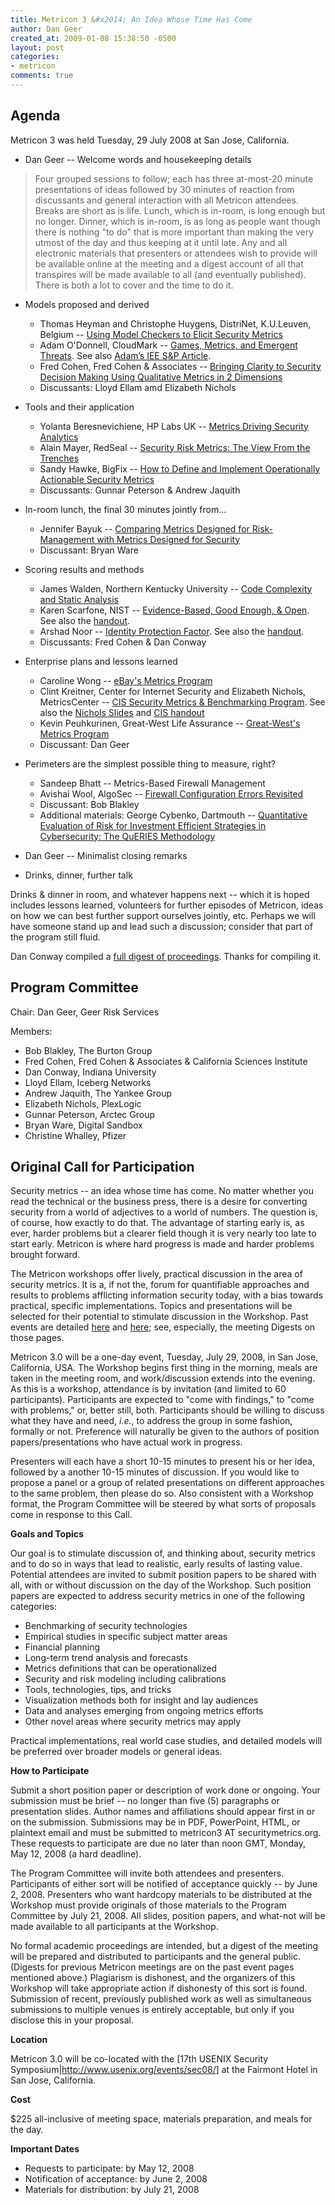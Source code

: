 ```yaml
---
title: Metricon 3 &#x2014; An Idea Whose Time Has Come
author: Dan Geer
created_at: 2009-01-08 15:38:50 -0500
layout: post
categories:
- metricon
comments: true
---
```


## Agenda
 
Metricon 3 was held Tuesday, 29 July 2008 at San Jose, California.

<!-- more -->
 
* Dan Geer -- Welcome words and housekeeping details
> Four grouped sessions to follow; each has three at-most-20 minute presentations of ideas followed by 30 minutes of reaction from discussants and general interaction with all Metricon attendees.
> Breaks are short as is life. Lunch, which is in-room, is long enough but no longer.
> Dinner, which is in-room, is as long as people want though there is nothing "to do" that is more important than making the very utmost of the day and thus keeping at it until late.
> Any and all electronic materials that presenters or attendees wish to provide will be available online at the meeting and a digest account of all that transpires will be made available to all (and eventually published).
> There is both a lot to cover and the time to do it.
* Models proposed and derived
  * Thomas Heyman and Christophe Huygens, DistriNet, K.U.Leuven, Belgium -- [Using Model Checkers to Elicit Security Metrics](/attachments/Metricon-3-Heyman.pdf)
  * Adam O'Donnell, CloudMark -- [Games, Metrics, and Emergent Threats](/attachments/Metricon-3-ODonnell.pdf). See also [Adam&rsquo;s IEE S&P Article](/attachments/Metricon-3-ODonnell-IEEE.pdf).
  * Fred Cohen, Fred Cohen & Associates -- [Bringing Clarity to Security Decision Making Using Qualitative Metrics in 2 Dimensions](/attachments/Metricon-3-Cohen.pdf)
  * Discussants: Lloyd Ellam amd Elizabeth Nichols
* Tools and their application
  * Yolanta Beresnevichiene, HP Labs UK -- [Metrics Driving Security Analytics](/attachments/Metricon-3-Beres.pdf)
  * Alain Mayer, RedSeal -- [Security Risk Metrics: The View From the Trenches](/attachments/Metricon-3-Mayer.pdf)
  * Sandy Hawke, BigFix -- [How to Define and Implement Operationally Actionable Security Metrics](/attachments/Metricon-3-Hawke.pdf)
  * Discussants: Gunnar Peterson & Andrew Jaquith
* In-room lunch, the final 30 minutes jointly from…
  * Jennifer Bayuk -- [Comparing Metrics Designed for Risk-Management with Metrics Designed for Security](/attachments/Metricon-3-Bayuk.pdf)
  * Discussant: Bryan Ware
* Scoring results and methods
  * James Walden, Northern Kentucky University -- [Code Complexity and Static Analysis](/attachments/Metricon-3-Walden.pdf)
  * Karen Scarfone, NIST -- [Evidence-Based, Good Enough, & Open](/attachments/Metricon-3-Scarfone.pdf). See also the [handout](/attachments/Metricon-3-Scarfone-Handout.pdf).
  * Arshad Noor -- [Identity Protection Factor](http://middleware.internet2.edu/idtrust/2008/slides/01-noor-ipf.pdf). See also the [handout](http://middleware.internet2.edu/idtrust/2008/papers/01-noor-ipf.pdf).
  * Discussants: Fred Cohen & Dan Conway
* Enterprise plans and lessons learned 
  * Caroline Wong -- [eBay's Metrics Program](/attachments/Metricon-3-Wong.pdf)
  * Clint Kreitner, Center for Internet Security and Elizabeth Nichols, MetricsCenter -- [CIS Security Metrics & Benchmarking Program](/attachments/Metricon-3-Kreitner.pdf). See also the [Nichols Slides](/attachments/Metricon-3-Nichols.pdf) and [CIS handout](/attachments/Metricon-3-Kreitner-Handout.pdf)
  * Kevin Peuhkurinen, Great-West Life Assurance -- [Great-West's Metrics Program](/attachments/Metricon-3-Peuhkurinen.pdf)
  * Discussant: Dan Geer
* Perimeters are the simplest possible thing to measure, right?
  * Sandeep Bhatt -- Metrics-Based Firewall Management
  * Avishai Wool, AlgoSec -- [Firewall Configuration Errors Revisited](/attachments/Metricon-3-Wool.pdf)
  * Discussant: Bob Blakley
  * Additional materials: George Cybenko, Dartmouth -- [Quantitative Evaluation of Risk for Investment Efficient Strategies in Cybersecurity: The QuERIES Methodology](/attachments/Metricon-3-Cybenko-Article.pdf)
 
* Dan Geer -- Minimalist closing remarks
* Drinks, dinner, further talk
 
Drinks & dinner in room, and whatever happens next -- which it is hoped includes lessons learned, volunteers for further episodes of Metricon, ideas on how we can best further support ourselves jointly, etc. Perhaps we will have someone stand up and lead such a discussion; consider that
part of the program still fluid.

Dan Conway compiled a [full digest of proceedings](/attachments/Metricon-3-Conway-Digest.pdf). Thanks for compiling it.
 
## Program Committee

Chair: Dan Geer, Geer Risk Services

Members:

* Bob Blakley, The Burton Group 
* Fred Cohen, Fred Cohen & Associates & California Sciences Institute 
* Dan Conway, Indiana University 
* Lloyd Ellam, Iceberg Networks 
* Andrew Jaquith, The Yankee Group 
* Elizabeth Nichols, PlexLogic 
* Gunnar Peterson, Arctec Group 
* Bryan Ware, Digital Sandbox 
* Christine Whalley, Pfizer 

## Original Call for Participation

Security metrics -- an idea whose time has come.  No matter whether you read the technical or the business press, there is a desire for converting security from a world of adjectives to a world of numbers. The question is, of course, how exactly to do that.  The advantage of starting early is, as ever, harder problems but a clearer field though it is very nearly too late to start early.  Metricon is where hard progress is made and harder problems brought forward.

The Metricon workshops offer lively, practical discussion in the area of security metrics.  It is a, if not the, forum for quantifiable approaches and results to problems afflicting information security today, with a bias towards practical, specific implementations. Topics and presentations will be selected for their potential to stimulate discussion in the Workshop.  Past events are detailed [here](/blog/2006/09/20/metricon-1/) and [here](blog/2007/08/10/metricon-2/); see, especially, the meeting Digests on those pages.

Metricon 3.0 will be a one-day event, Tuesday, July 29, 2008, in San Jose, California, USA. The Workshop begins first thing in the morning, meals are taken in the meeting room, and work/discussion extends into the evening.  As this is a workshop, attendance is by invitation (and limited to 60 participants).  Participants are expected to "come with findings," to "come with problems," or, better still, both.  Participants should be willing to discuss what they have and need, _i.e._, to address the group in some fashion, formally or not.  Preference will naturally be given to the authors of position papers/presentations who have actual work in progress.

Presenters will each have a short 10-15 minutes to present his or her idea, followed by a another 10-15 minutes of discussion.  If you would like to propose a panel or a group of related presentations on different approaches to the same problem, then please do so. Also consistent with a Workshop format, the Program Committee will be steered by what sorts of proposals come in response to this Call.

__Goals and Topics__

Our goal is to stimulate discussion of, and thinking about, security metrics and to do so in ways that lead to realistic, early results of lasting value.  Potential attendees are invited to submit position papers to be shared with all, with or without discussion on the day of the Workshop.  Such position papers are expected to address security metrics in one of the following categories:

* Benchmarking of security technologies 
* Empirical studies in specific subject matter areas 
* Financial planning
* Long-term trend analysis and forecasts 
* Metrics definitions that can be operationalized 
* Security and risk modeling including calibrations 
* Tools, technologies, tips, and tricks 
* Visualization methods both for insight and lay audiences 
* Data and analyses emerging from ongoing metrics efforts 
* Other novel areas where security metrics may apply 

Practical implementations, real world case studies, and detailed models will be preferred over broader models or general ideas.

__How to Participate__

Submit a short position paper or description of work done or ongoing. Your submission must be brief -- no longer than five (5) paragraphs or presentation slides. Author names and affiliations should appear first in or on the submission.  Submissions may be in PDF, PowerPoint, HTML, or plaintext email and must be submitted to metricon3 AT securitymetrics.org. These requests to participate are due no later than noon GMT, Monday, May 12, 2008 (a hard deadline).

The Program Committee will invite both attendees and presenters. Participants of either sort will be notified of acceptance quickly -- by June 2, 2008.  Presenters who want hardcopy materials to be distributed at the Workshop must provide originals of those materials to the Program Committee by July 21, 2008. All slides, position papers, and what-not will be made available to all participants at the Workshop.

No formal academic proceedings are intended, but a digest of the meeting will be prepared and distributed to participants and the general public. (Digests for previous Metricon meetings are on the past event pages mentioned above.)  Plagiarism is dishonest, and the organizers of this Workshop will take appropriate action if dishonesty of this sort is found. Submission of recent, previously published work as well as simultaneous submissions to multiple venues is entirely acceptable, but only if you disclose this in your proposal.

__Location__

Metricon 3.0 will be co-located with the [17th USENIX Security Symposium|http://www.usenix.org/events/sec08/] at the Fairmont Hotel in San Jose, California.

__Cost__

$225 all-inclusive of meeting space, materials preparation, and meals for the day.

__Important Dates__

* Requests to participate: by May 12, 2008 
* Notification of acceptance: by June 2, 2008 
* Materials for distribution: by July 21, 2008 


